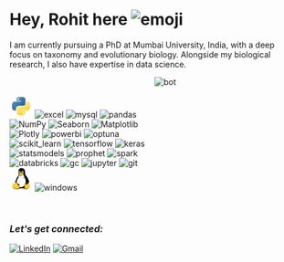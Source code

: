 # Hey, Rohit here <img src="https://media.tenor.com/Duk1hRXLi38AAAAi/long-livethe-blob-eyes-rolling.gif" width="50" height="50" alt="emoji"/>

I am currently pursuing a PhD at Mumbai University, India, with a deep focus on taxonomy and evolutionary biology. Alongside my biological research, I also have expertise in data science.

<img align="right" src="https://media.tenor.com/CigpzapemsoAAAAi/hi-robot.gif" width="250" height="300" alt="bot"/>

<br>

<p align="left"> 
</a> <img src="https://raw.githubusercontent.com/devicons/devicon/master/icons/python/python-original.svg" width="40" height="40" alt="python"/>
</a> <img src="https://upload.wikimedia.org/wikipedia/commons/thumb/7/73/Microsoft_Excel_2013-2019_logo.svg/1200px-Microsoft_Excel_2013-2019_logo.svg.png" width="40" height="40" alt="excel"/>
</a> <img src="https://logowik.com/content/uploads/images/mysql8604.logowik.com.webp" width="40" height="40" alt="mysql"/>
</a> <img src="https://upload.wikimedia.org/wikipedia/commons/thumb/2/22/Pandas_mark.svg/1200px-Pandas_mark.svg.png" width="40" height="40" alt="pandas"/>
</a> <img src="https://cdn.worldvectorlogo.com/logos/numpy-1.svg" width="40" height="40" alt="NumPy"/>
</a> <img src="https://i1.wp.com/cmdlinetips.com/wp-content/uploads/2020/09/Seaborn_logo.png?resize=234%2C246&ssl=1" width="40" height="40" alt="Seaborn"/>
</a> <img src="https://upload.wikimedia.org/wikipedia/commons/thumb/0/01/Created_with_Matplotlib-logo.svg/2048px-Created_with_Matplotlib-logo.svg.png" width="40" height="40" alt="Matplotlib"/> 
</a> <img src="https://cdn.icon-icons.com/icons2/2699/PNG/512/plot_ly_logo_icon_168902.png" width="40" height="40" alt="Plotly"/>
</a> <img src="https://static.wikia.nocookie.net/logopedia/images/8/8c/Kisspng-power-bi-business-intelligence-microsoft-azure-mic-office-365-d-nieuwe-cloud-omgeving-dynamics-on-5be7b365088c80.991032501541911397035.png/revision/latest?cb=20200213050332" width="40" height="40" alt="powerbi"/>
</a> <img src="https://avatars.githubusercontent.com/u/57251745?s=280&v=4" width="40" height="40" alt="optuna"/>
</a> <img src="https://upload.wikimedia.org/wikipedia/commons/0/05/Scikit_learn_logo_small.svg" width="50" height="50" alt="scikit_learn"/>
</a> <img src="https://www.vectorlogo.zone/logos/tensorflow/tensorflow-icon.svg" width="40" height="40" alt="tensorflow"/>
</a> <img src="https://upload.wikimedia.org/wikipedia/commons/thumb/a/ae/Keras_logo.svg/2048px-Keras_logo.svg.png" width="40" height="40" alt="keras"/>
</a> <img src="https://www.statsmodels.org/stable/_images/statsmodels-logo-v2-no-text.svg" width="30" height="40" alt="statsmodels"/>
</a> <img src="https://forecastr-io.herokuapp.com/static/img/facebook_prophet_icon.png" width="40" height="40" alt="prophet"/>
</a> <img src="https://www.zartis.com/wp-content/uploads/2021/12/apache-spark-logo-e1638964493910.png" width="40" height="40" alt="spark"/>
</a> <img src="https://cdn.freelogovectors.net/wp-content/uploads/2023/04/databrickslogo-freelogovectors.net_.png" width="35" height="35" alt="databricks"/>
</a> <img src="https://upload.wikimedia.org/wikipedia/commons/thumb/d/d0/Google_Colaboratory_SVG_Logo.svg/1280px-Google_Colaboratory_SVG_Logo.svg.png" width="50" height="40" alt="gc"/>
</a> <img src="https://www.svgrepo.com/show/373718/jupyter.svg" width="40" height="40" alt="jupyter"/>
</a> <img src="https://www.vectorlogo.zone/logos/git-scm/git-scm-icon.svg" width="40" height="40" alt="git"/>
</a> <img src="https://raw.githubusercontent.com/devicons/devicon/master/icons/linux/linux-original.svg" width="40" height="40" alt="linux"/>
</a> <img src="https://www.svgrepo.com/show/303223/microsoft-windows-22-logo.svg" width="40" height="35" alt="windows"/>
</a> </p>

<br>

### ***Let's get connected:*** 
[![LinkedIn](https://img.shields.io/badge/linkedin-%230077B5.svg?style=for-the-badge&logo=linkedin&logoColor=white)](https://www.linkedin.com/in/rohit-rannavre)
[![Gmail](https://img.shields.io/badge/Gmail-D14836?style=for-the-badge&logo=gmail&logoColor=white)](mailto:rohit.rannavre@gmail.com)
